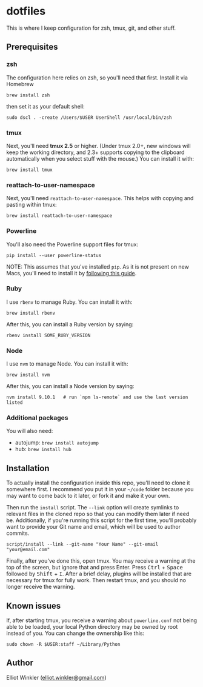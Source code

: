 # dotfiles

This is where I keep configuration for zsh, tmux, git, and other stuff.

## Prerequisites

### zsh

The configuration here relies on zsh, so you'll need that first. Install it via
Homebrew

    brew install zsh

then set it as your default shell:

    sudo dscl . -create /Users/$USER UserShell /usr/local/bin/zsh

### tmux

Next, you'll need **tmux 2.5** or higher. (Under tmux 2.0+, new windows will
keep the working directory, and 2.3+ supports copying to the clipboard
automatically when you select stuff with the mouse.) You can install it with:

    brew install tmux

### reattach-to-user-namespace

Next, you'll need `reattach-to-user-namespace`. This helps with copying and
pasting within tmux:

    brew install reattach-to-user-namespace

### Powerline

You'll also need the Powerline support files for tmux:

    pip install --user powerline-status

NOTE: This assumes that you've installed `pip`. As it is not present on new
Macs, you'll need to install it by [following this guide][installing-pip].

[installing-pip]: https://pip.pypa.io/en/stable/installing/#installing-with-get-pip-py

### Ruby

I use `rbenv` to manage Ruby. You can install it with:

    brew install rbenv

After this, you can install a Ruby version by saying:

    rbenv install SOME_RUBY_VERSION

### Node

I use `nvm` to manage Node. You can install it with:

    brew install nvm

After this, you can install a Node version by saying:

    nvm install 9.10.1   # run `npm ls-remote` and use the last version listed

### Additional packages

You will also need:

* autojump: `brew install autojump`
* hub: `brew install hub`

## Installation

To actually install the configuration inside this repo, you'll need to clone it
somewhere first. I recommend you put it in your `~/code` folder because you may
want to come back to it later, or fork it and make it your own.

Then run the `install` script. The `--link` option will create symlinks to
relevant files in the cloned repo so that you can modify them later if need be.
Additionally, if you're running this script for the first time, you'll probably
want to provide your Git name and email, which will be used to author commits.

    script/install --link --git-name "Your Name" --git-email "your@email.com"

Finally, after you've done this, open tmux. You may receive a warning at the top
of the screen, but ignore that and press Enter. Press <kbd>Ctrl</kbd> +
<kbd>Space</kbd> followed by <kbd>Shift</kbd> + <kbd>I</kbd>. After a brief
delay, plugins will be installed that are necessary for tmux for fully work.
Then restart tmux, and you should no longer receive the warning.

## Known issues

If, after starting tmux, you receive a warning about `powerline.conf` not being
able to be loaded, your local Python directory may be owned by root instead of
you. You can change the ownership like this:

    sudo chown -R $USER:staff ~/Library/Python

## Author

Elliot Winkler (<elliot.winkler@gmail.com>)

